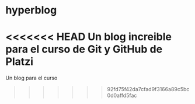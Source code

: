 # hyperblog
<<<<<<< HEAD
Un blog increible para el curso de Git y GitHub de Platzi
=======
Un blog para el curso 
>>>>>>> 92fd75f42da7cfad9f3166a89c5bc0d0affd5fac
